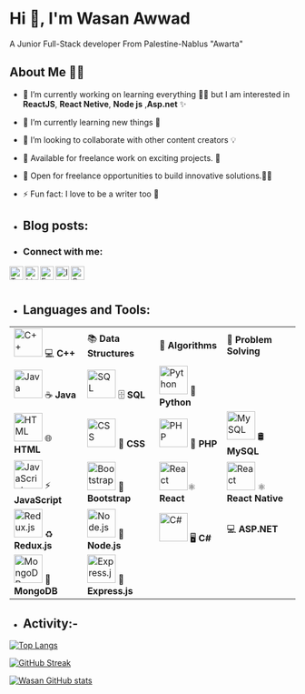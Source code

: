 
# Hi 👋, I'm Wasan Awwad
A Junior Full-Stack developer From Palestine-Nablus "Awarta"


<!--
**WA-A/WA-A** is a ✨ _special_ ✨ repository because its `README.md` (this file) appears on your GitHub profile.

Here are some ideas to get you started:
-->
## About Me 👨‍💻
- 🔭 I’m currently working on learning everything 👨‍💻 but I am interested in  **ReactJS**, **React Netive**, **Node js** ,**Asp.net** ✨
- 🌱 I’m currently learning new things 🧠
- 👯 I’m looking to collaborate with other content creators 💡
- 🤝 Available for freelance work on exciting projects. 🌟
- 🚀 Open for freelance opportunities to build innovative solutions.👨‍💻
- ⚡ Fun fact: I love to be a writer too 💼

- ## Blog posts:
- ### Connect with me:

<p>
<a href="https://x.com/WasanAwwad" target="_blank">
    <img align="left" alt="Twitter" width="24px" src="https://img.icons8.com/color/48/000000/twitter--v1.png" />
</a>
<a href="https://www.linkedin.com/in/wasan-awwad-607a07241" target="_blank">
    <img align="left" alt="LinkedIn" width="24px" src="https://img.icons8.com/color/48/000000/linkedin.png" />
</a>
<a href="https://www.facebook.com/wasan.awwad.9?mibextid=LQQJ4d" target="_blank">
    <img align="left" alt="Facebook" width="24px" src="https://img.icons8.com/color/48/000000/facebook.png" />
</a>
<a href="https://www.instagram.com/wasan.a.awwad/profilecard/?igsh=ZXd5dmFlMHhhbnAy" target="_blank">
    <img align="left" alt="Instagram" width="24px" src="https://img.icons8.com/color/48/000000/instagram-new.png" />
</a>
<!--<a href="https://leetcode.com/u/WasanAwwad/" target="_blank">
    <img align="left" alt="LeetCode" width="24px" src="https://img.icons8.com/color/48/000000/leetcode.png" />
</a>-->

<a href="https://codeforces.com/profile/wasanawwad" target="_blank">
    <img align="left" alt="Codeforces" width="24px" src="https://img.icons8.com/external-tal-revivo-color-tal-revivo/48/000000/external-codeforces-programming-competitions-and-contests-programming-community-logo-color-tal-revivo.png" />
</a>
</p>

<br/>
<br/>

##
 - ## Languages and Tools:
<table>
  <tr>
    <td><img src="https://img.icons8.com/color/48/000000/c-plus-plus-logo.png" alt="C++" width="50"/> 💻 <strong>C++<strong></td>
    <td> 📚 <strong>Data Structures</strong></td>
    <td> 📐 <strong>Algorithms</strong></td>
    <td> 🧠 <strong>Problem Solving</strong></td>
  </tr>
  <tr>
    <td><img src="https://img.icons8.com/color/48/000000/java-coffee-cup-logo.png" alt="Java" width="50"/> ☕ <strong>Java</strong></td>
    <td> <img src="https://img.icons8.com/color/48/000000/sql.png" alt="SQL" width="50"/> 🗄 <strong>SQL</strong></td>
    <td><img src="https://img.icons8.com/color/48/000000/python.png" alt="Python" width="50"/> 🐍 <strong>Python</strong></td>
  </tr>
  <tr>
    <td><img src="https://img.icons8.com/color/48/000000/html-5.png" alt="HTML" width="50"/> 🌐 <strong>HTML</strong></td>
    <td><img src="https://img.icons8.com/color/48/000000/css3.png" alt="CSS" width="50"/> 🎨 <strong>CSS</strong></td>
    <td><img src="https://img.icons8.com/color/48/000000/php.png" alt="PHP" width="50"/> 🐘 <strong>PHP</strong></td>
    <td><img src="https://img.icons8.com/color/48/000000/mysql-logo.png" alt="MySQL" width="50"/> 🛢 <strong>MySQL</strong></td>
  </tr>
  <tr>
    <td><img src="https://img.icons8.com/color/48/000000/javascript.png" alt="JavaScript" width="50"/> ⚡ <strong>JavaScript</strong></td>
    <td><img src="https://img.icons8.com/color/48/000000/bootstrap.png" alt="Bootstrap" width="50"/> 🎨 <strong>Bootstrap</strong></td>
    <td><img src="https://img.icons8.com/color/48/000000/react-native.png" alt="React" width="50"/>⚛️ <strong>React</strong></td>
    <td><img src="https://img.icons8.com/color/48/000000/react-native.png" alt="React" width="50"/> ⚛️ <strong>React Native</strong></td>
  </tr>
  <tr>
    <td><img src="https://img.icons8.com/color/48/000000/redux.png" alt="Redux.js" width="50"/> ♻️ <strong>Redux.js</strong></td>
    <td><img src="https://img.icons8.com/color/48/000000/nodejs.png" alt="Node.js" width="50"/> 🌲 <strong>Node.js</strong></td>
    <td><img src="https://img.icons8.com/color/48/000000/c-sharp-logo.png" alt="C#" width="50"/> 🖥 <strong>C#</strong></td>
    <td> 💻 <strong>ASP.NET</strong></td> <!--<img src="https://img.icons8.com/color/48/000000/asp-net-core.png" alt="ASP.NET" width="50"/>-->
  </tr>
  <tr>
    <td><img src="https://img.icons8.com/color/48/000000/mongodb.png" alt="MongoDB" width="50"/> 🍃 <strong>MongoDB</strong></td>
    <td><img src="https://img.icons8.com/color/48/000000/express.png" alt="Express.js" width="50"/> 🚀 <strong>Express.js</strong></td>
  </tr>
</table>


- ## Activity:-


[![Top Langs](https://github-readme-stats.vercel.app/api/top-langs/?username=WA-A&layout=compact)](https://github.com/anuraghazra/github-readme-stats)


<!-- GitHub Streak Stats -->
[![GitHub Streak](https://streak-stats.demolab.com/?user=WA-A&theme=dark)](https://git.io/streak-stats)

<!-- GitHub Stats -->
[![Wasan GitHub stats](https://github-readme-stats.vercel.app/api?username=WA-A&show_icons=true&theme=dark)](https://github.com/anuraghazra/github-readme-stats)








